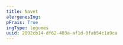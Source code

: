 ```yaml
---
title: Navet
alergenesIng:
pFrais: True
ingType: legumes
uuid: 2892cb14-df62-403a-af1d-0fab54c1a9ca
---
```

